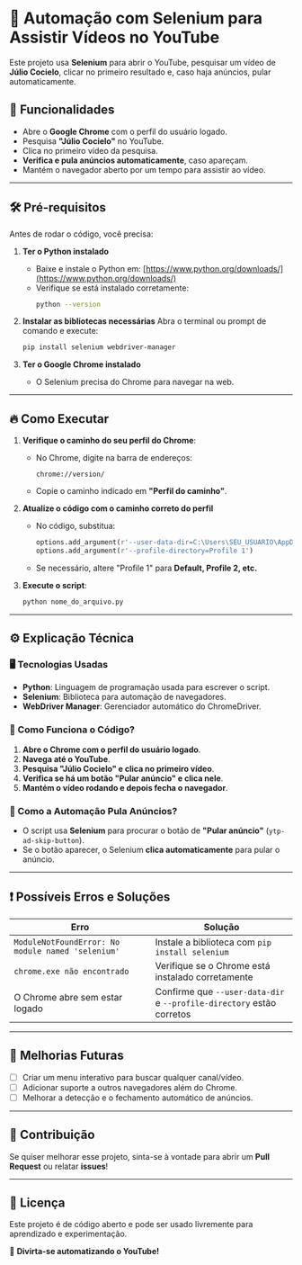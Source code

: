 # 🚀 Automação com Selenium para Assistir Vídeos no YouTube

Este projeto usa **Selenium** para abrir o YouTube, pesquisar um vídeo de **Júlio Cocielo**, clicar no primeiro resultado e, caso haja anúncios, pular automaticamente.

## 📌 Funcionalidades
- Abre o **Google Chrome** com o perfil do usuário logado.
- Pesquisa **"Júlio Cocielo"** no YouTube.
- Clica no primeiro vídeo da pesquisa.
- **Verifica e pula anúncios automaticamente**, caso apareçam.
- Mantém o navegador aberto por um tempo para assistir ao vídeo.

---

## 🛠️ Pré-requisitos
Antes de rodar o código, você precisa:

1. **Ter o Python instalado**
   - Baixe e instale o Python em: [https://www.python.org/downloads/](https://www.python.org/downloads/)
   - Verifique se está instalado corretamente:
     ```bash
     python --version
     ```

2. **Instalar as bibliotecas necessárias**
   Abra o terminal ou prompt de comando e execute:
   ```bash
   pip install selenium webdriver-manager
   ```

3. **Ter o Google Chrome instalado**
   - O Selenium precisa do Chrome para navegar na web.

---

## 🔥 Como Executar
1. **Verifique o caminho do seu perfil do Chrome**:
   - No Chrome, digite na barra de endereços:
     ```
     chrome://version/
     ```
   - Copie o caminho indicado em **"Perfil do caminho"**.

2. **Atualize o código com o caminho correto do perfil**
   - No código, substitua:
     ```python
     options.add_argument(r'--user-data-dir=C:\Users\SEU_USUARIO\AppData\Local\Google\Chrome\User Data')
     options.add_argument(r'--profile-directory=Profile 1')
     ```
   - Se necessário, altere "Profile 1" para **Default, Profile 2, etc.**

3. **Execute o script**:
   ```bash
   python nome_do_arquivo.py
   ```

---

## ⚙️ Explicação Técnica
### 🖥️ Tecnologias Usadas
- **Python**: Linguagem de programação usada para escrever o script.
- **Selenium**: Biblioteca para automação de navegadores.
- **WebDriver Manager**: Gerenciador automático do ChromeDriver.

### 📜 Como Funciona o Código?
1. **Abre o Chrome com o perfil do usuário logado**.
2. **Navega até o YouTube**.
3. **Pesquisa "Júlio Cocielo" e clica no primeiro vídeo**.
4. **Verifica se há um botão "Pular anúncio" e clica nele**.
5. **Mantém o vídeo rodando e depois fecha o navegador**.

### 🔄 Como a Automação Pula Anúncios?
- O script usa **Selenium** para procurar o botão de **"Pular anúncio"** (`ytp-ad-skip-button`).
- Se o botão aparecer, o Selenium **clica automaticamente** para pular o anúncio.

---

## ❗ Possíveis Erros e Soluções
| Erro | Solução |
|------|---------|
| `ModuleNotFoundError: No module named 'selenium'` | Instale a biblioteca com `pip install selenium` |
| `chrome.exe não encontrado` | Verifique se o Chrome está instalado corretamente |
| O Chrome abre sem estar logado | Confirme que `--user-data-dir` e `--profile-directory` estão corretos |

---

## 📌 Melhorias Futuras
- [ ] Criar um menu interativo para buscar qualquer canal/vídeo.
- [ ] Adicionar suporte a outros navegadores além do Chrome.
- [ ] Melhorar a detecção e o fechamento automático de anúncios.

---

## 🤝 Contribuição
Se quiser melhorar esse projeto, sinta-se à vontade para abrir um **Pull Request** ou relatar **issues**!

---

## 📝 Licença
Este projeto é de código aberto e pode ser usado livremente para aprendizado e experimentação.

🚀 **Divirta-se automatizando o YouTube!**